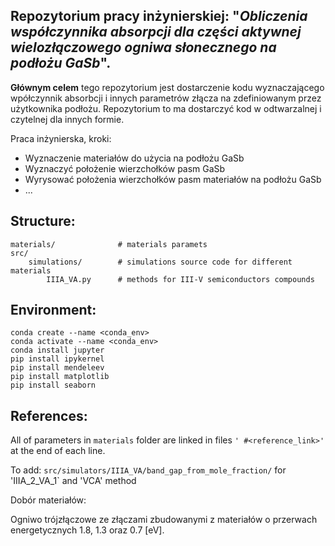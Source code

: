 ## Repozytorium pracy inżynierskiej: "*Obliczenia współczynnika absorpcji dla części aktywnej wielozłączowego ogniwa słonecznego na podłożu GaSb*".



**Głównym celem** tego repozytorium jest dostarczenie kodu wyznaczającego wpółczynnik absorbcji i innych parametrów złącza na zdefiniowanym przez użytkownika podłożu. Repozytorium to ma dostarczyć kod w odtwarzalnej i czytelnej dla innych formie.


Praca inżynierska, kroki:


* Wyznaczenie materiałów do użycia na podłożu GaSb
* Wyznaczyć położenie wierzchołków pasm GaSb
* Wyrysować położenia wierzchołków pasm materiałów na podłożu GaSb
* ...


## Structure:

```
materials/              # materials paramets
src/
    simulations/        # simulations source code for different materials
        IIIA_VA.py      # methods for III-V semiconductors compounds

```



## Environment:

```
conda create --name <conda_env>
conda activate --name <conda_env>
conda install jupyter
pip install ipykernel
pip install mendeleev
pip install matplotlib
pip install seaborn
```


## References:

All of parameters in `materials` folder are linked in files  `' #<reference_link>'` at the end of each line.


To add:
`src/simulators/IIIA_VA/band_gap_from_mole_fraction/` for 'IIIA_2_VA_1` and 'VCA' method


Dobór materiałów:

Ogniwo trójzłączowe ze złączami zbudowanymi z materiałów o przerwach energetycznych 1.8, 1.3 oraz 0.7 [eV].